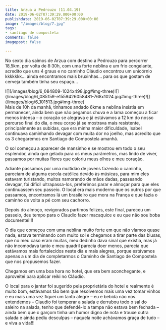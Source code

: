 ```yaml
---
title: Arzua a Pedrouzo (11.04.19)
date: 2019-06-02T07:39:29.000+00:00
publishdate: 2019-06-02T07:39:29.000+00:00
image: "/images/blog/7.jpg"
tags:
- santiago de compostela
comments: false
imagepost: false

---
```

No sexto dia saímos de Arzua com destino a Pedrouzo para percorrer 18,5km, por volta de 8:30h, com uma forte neblina e um frio congelante, acredito que uns 4 graus e no caminho Cláudio encontrou um unicórnio kkkkkkk… ainda encontramos mais bruxinhas… para os que gostam de cerveja também tinha seu espaço…

<div>
![](/images/blog/6_084809-1024x498.jpg#img-three)![](/images/blog/6_085159-e1559426058481-768x1024.jpg#img-three)![](/images/blog/6_101513.jpg#img-three)
</div>
Mais de 10h da manhã, tínhamos andado 6kme a neblina insistia em permanecer, ainda bem que não pegamos chuva e a lama começou a ficar menos intensa – o coração se alegrava e já estávamos a 12 km do nosso percurso final do dia, o meu corpo já se mostrava mais resistente, principalmente as subidas, que era minha maior dificuldade, Isabel continuava caminhando devagar com muita dor no joelho, mas acredito que os 3 chegaremos em Santiago de Compostela amanhã.

O sol começou a aparecer de mansinho e se mostrou em todo o seu esplendor, ainda que gelado para os meus parâmetros, mas lindo de viver, passamos por muitas flores que coloriu meus olhos e meu coração.

Adiante passamos por uma multidão de jovens fazendo o caminho, pareciam de alguma escola católica devido às músicas, para mim eles estavam turistando, muitos namorando de mãos dadas, passeando devagar, foi difícil ultrapassa-los, preferimos parar e almoçar para que eles continuassem seu passeio. O local era mais moderno que os outros por que passamos, encontramos lá um brasileiro que mora na França e que fazia o caminho de volta a pé com seu cachorro.

Depois do almoço, revigorados partimos felizes, este final, pareceu um passeio, deu tempo para o Claudio fazer macaquice e eu que não sou boba documentei!!!

O dia que começou com uma neblina muito forte em que não víamos quase nada, estava terminando com muito sol e chegamos a tirar parte das blusas, que no meu caso eram muitas, meu dedinho dava sinal que existia, mas já não incomodava tanto e meu quadril parecia doer menos, parecia que estávamos mais fortalecidos neste dia e mais alegres, porque estávamos apenas a um dia de completarmos o Caminho de Santiago de Compostela que nos propusemos fazer.

Chegamos em uma boa hora no hotel, que era bem aconchegante, e aproveitei para aplicar reiki no Cláudio.

O local para o jantar foi sugerido pela proprietária do hotel e realmente é muito bom, estávamos tão bem que resolvemos mais uma vez tomar vinhos e eu mais uma vez fiquei um tanto alegre – eu e bebida não nos entendemos – Claudio foi temperar a salada e derrubou todo o sal do saleiro na salada, tenho que defendê-lo a tampa não estava bem fechada – ainda bem que o garçom tinha um humor digno de nota e trouxe outra salada e ainda pediu desculpas – naquela noite achávamos graça de tudo – e viva a vida!!!